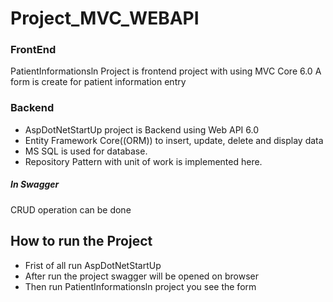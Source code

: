 # Project_MVC_WEBAPI

### FrontEnd
PatientInformationsln Project is frontend project with using MVC Core 6.0
A form is create for patient information entry

### Backend
- AspDotNetStartUp project is Backend using Web API 6.0
- Entity Framework Core((ORM)) to insert, update, delete and display data
- MS SQL is used for database.
- Repository Pattern with unit of work is implemented here.

##### In Swagger
CRUD operation can be done

## How to run the Project
* Frist of all run AspDotNetStartUp 
* After run the project swagger will be opened on browser
* Then run PatientInformationsln project you see the form 

